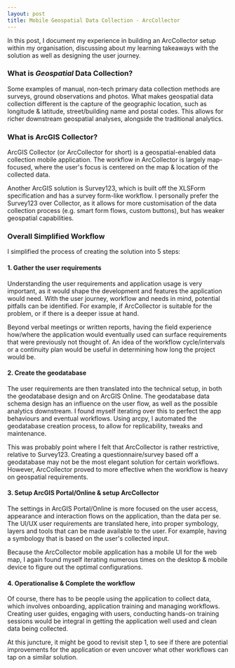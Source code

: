 ```yaml
---
layout: post
title: Mobile Geospatial Data Collection - ArcCollector
---
```


In this post, I document my experience in building an ArcCollector setup within my organisation, discussing about my learning takeaways with the solution as well as designing the user journey.

### What is *Geospatial* Data Collection?

Some examples of manual, non-tech primary data collection methods are surveys, ground observations and photos. What makes geospatial data collection different is the capture of the geographic location, such as longitude & latitude, street/building name and postal codes. This allows for richer downstream geospatial analyses, alongside the traditional analytics.

### What is ArcGIS Collector?

ArcGIS Collector (or ArcCollector for short) is a geospatial-enabled data collection mobile application. The workflow in ArcCollector is largely map-focused, where the user's focus is centered on the map & location of the collected data. 

Another ArcGIS solution is Survey123, which is built off the XLSForm specification and has a survey form-like workflow. I personally prefer the Survey123 over Collector, as it allows for more customisation of the data collection process (e.g. smart form flows, custom buttons), but has weaker geospatial capabilities.

### Overall Simplified Workflow

I simplified the process of creating the solution into 5 steps:

#### 1. Gather the user requirements

Understanding the user requirements and application usage is very important, as it would shape the development and features the application would need. With the user journey, workflow and needs in mind, potential pitfalls can be identified. For example, if ArcCollector is suitable for the problem, or if there is a deeper issue at hand.

Beyond verbal meetings or written reports, having the field experience how/where the application would eventually used can surface requirements that were previously not thought of. An idea of the workflow cycle/intervals or a continuity plan would be useful in determining how long the project would be.

#### 2. Create the geodatabase

The user requirements are then translated into the technical setup, in both the geodatabase design and on ArcGIS Online. The geodatabase data schema design has an influence on the user flow, as well as the possible analytics downstream. I found myself iterating over this to perfect the app behaviours and eventual workflows. Using arcpy, I automated the geodatabase creation process, to allow for replicability, tweaks and maintenance.

This was probably point where I felt that ArcCollector is rather restrictive, relative to Survey123. Creating a questionnaire/survey based off a geodatabase may not be the most elegant solution for certain workflows. However, ArcCollector proved to more effective when the workflow is heavy on geospatial requirements.

#### 3. Setup ArcGIS Portal/Online & setup ArcCollector

The settings in ArcGIS Portal/Online is more focused on the user access, appearance and interaction flows on the application, than the data per se. The UI/UX user requirements are translated here, into proper symbology, layers and tools that can be made available to the user. For example, having a symbology that is based on the user's collected input.

Because the ArcCollector mobile application has a mobile UI for the web map, I again found myself iterating numerous times on the desktop & mobile device to figure out the optimal configurations.

#### 4. Operationalise & Complete the workflow

Of course, there has to be people using the application to collect data, which involves onboarding, application training and managing workflows. Creating user guides, engaging with users, conducting hands-on training sessions would be integral in getting the application well used and clean data being collected.

At this juncture, it might be good to revisit step 1, to see if there are potential improvements for the application or even uncover what other workflows can tap on a similar solution.


